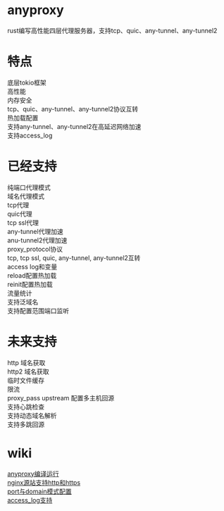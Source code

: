 # anyproxy
rust编写高性能四层代理服务器，支持tcp、quic、any-tunnel、any-tunnel2  

# 特点
底层tokio框架  
高性能  
内存安全  
tcp、quic、any-tunnel、any-tunnel2协议互转  
热加载配置  
支持any-tunnel、any-tunnel2在高延迟网络加速  
支持access_log  

# 已经支持
纯端口代理模式  
域名代理模式  
tcp代理  
quic代理  
tcp ssl代理  
any-tunnel代理加速   
anu-tunnel2代理加速  
proxy_protocol协议  
tcp, tcp ssl, quic, any-tunnel, any-tunnel2互转  
access log和变量  
reload配置热加载  
reinit配置热加载  
流量统计  
支持泛域名  
支持配置范围端口监听  

# 未来支持  
http 域名获取  
http2 域名获取  
临时文件缓存  
限流  
proxy_pass upstream 配置多主机回源  
支持心跳检查  
支持动态域名解析  
支持多跳回源  

# wiki
[anyproxy编译运行](https://github.com/yefy/any-proxy/wiki/anyproxy%E7%BC%96%E8%AF%91%E8%BF%90%E8%A1%8C)  
[nginx源站支持http和https](https://github.com/yefy/any-proxy/wiki/nginx%E6%BA%90%E7%AB%99%E6%94%AF%E6%8C%81http%E5%92%8Chttps)  
[port与domain模式配置](https://github.com/yefy/any-proxy/wiki/port%E4%B8%8Edomain%E6%A8%A1%E5%BC%8F%E9%85%8D%E7%BD%AE)  
[access_log支持](https://github.com/yefy/any-proxy/wiki/access_log%E6%94%AF%E6%8C%81)  
